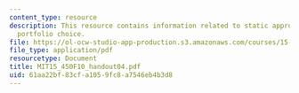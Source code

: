 ```yaml
---
content_type: resource
description: This resource contains information related to static approach to dynamic
  portfolio choice.
file: https://ol-ocw-studio-app-production.s3.amazonaws.com/courses/15-450-analytics-of-finance-fall-2010/61aa22bf83cfa1059fc8a7546eb4b3d8_MIT15_450F10_handout04.pdf
file_type: application/pdf
resourcetype: Document
title: MIT15_450F10_handout04.pdf
uid: 61aa22bf-83cf-a105-9fc8-a7546eb4b3d8
---
```

